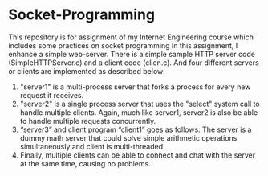 # Socket-Programming

This repository is for assignment of my Internet Engineering course which includes some practices on socket programming
In this assignment, I enhance a simple web-server.
There is a simple sample HTTP server code (SimpleHTTPServer.c) and a client code
(clien.c). And four different servers or clients are implemented as described below:
1. "server1" is a multi-process server that forks a process for every new request it receives.
2. "server2" is a single process server that uses the "select" system call to handle multiple clients. Again, much like server1, server2 is also be able to handle multiple requests concurrently.
3. “server3” and client program “client1” goes as follows:
The server is a dummy math server that could solve simple arithmetic operations
simultaneously and client is multi-threaded.
4. Finally, multiple clients can be able to connect and chat with the server at the same time,
causing no problems.
